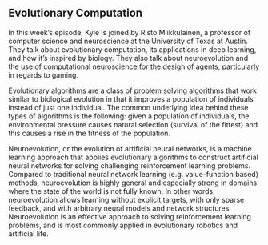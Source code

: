 ## Evolutionary Computation

In this week’s episode, Kyle is joined by Risto Miikkulainen, a professor of computer science and neuroscience at the University of Texas at Austin. They talk about evolutionary computation, its applications in deep learning, and how it’s inspired by biology. They also talk about neuroevolution and the use of computational neuroscience for the design of agents, particularly in regards to gaming.

Evolutionary algorithms are a class of problem solving algorithms that work similar to biological evolution in that it improves a population of individuals instead of just one individual. The common underlying idea behind these types of algorithms is the following: given a population of individuals, the environmental pressure causes natural selection (survival of the fittest) and this causes a rise in the fitness of the population. 

Neuroevolution, or the evolution of artificial neural networks, is a machine learning approach that applies evolutionary algorithms to construct artificial neural networks for solving challenging reinforcement learning problems. Compared to traditional neural network learning (e.g. value-function based) methods, neuroevolution is highly general and especially strong in domains where the state of the world is not fully known. In other words, neuroevolution allows learning without explicit targets, with only sparse feedback, and with arbitrary neural models and network structures. Neuroevolution is an effective approach to solving reinforcement learning problems, and is most commonly applied in evolutionary robotics and artificial life.
